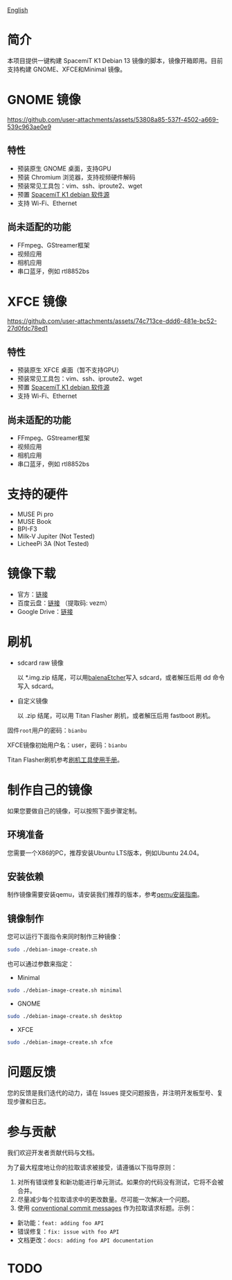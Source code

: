 [English](./README.md)

# 简介
本项目提供一键构建 SpacemiT K1 Debian 13 镜像的脚本，镜像开箱即用。目前支持构建 GNOME、XFCE和Minimal 镜像。

# GNOME 镜像


https://github.com/user-attachments/assets/53808a85-537f-4502-a669-539c963ae0e9


## 特性
- 预装原生 GNOME 桌面，支持GPU
- 预装 Chromium 浏览器，支持视频硬件解码
- 预装常见工具包：vim、ssh、iproute2、wget
- 预置 [SpacemiT K1 debian 软件源](http://archive.spacemit.com/debian/)
- 支持 Wi-Fi、Ethernet

## 尚未适配的功能
- FFmpeg、GStreamer框架
- 视频应用
- 相机应用
- 串口蓝牙，例如 rtl8852bs

# XFCE 镜像


https://github.com/user-attachments/assets/74c713ce-ddd6-481e-bc52-27d0fdc78ed1


## 特性
- 预装原生 XFCE 桌面（暂不支持GPU）
- 预装常见工具包：vim、ssh、iproute2、wget
- 预置 [SpacemiT K1 debian 软件源](http://archive.spacemit.com/debian/)
- 支持 Wi-Fi、Ethernet

## 尚未适配的功能
- FFmpeg、GStreamer框架
- 视频应用
- 相机应用
- 串口蓝牙，例如 rtl8852bs

# 支持的硬件
- MUSE Pi pro
- MUSE Book
- BPI-F3
- Milk-V Jupiter (Not Tested)
- LicheePi 3A (Not Tested)

# 镜像下载
- 官方：[链接](https://archive.spacemit.com/image/k1/version/debian/)
- 百度云盘：[链接](https://pan.baidu.com/s/1nbe5FYEtilqTcBHfFoM-Nw?pwd=vezm) （提取码: vezm） 
- Google Drive：[链接](https://drive.google.com/drive/folders/143Ii9l68V9_X_Ryny84wsqLKmpDQ9LnX?usp=sharin)

# 刷机
- sdcard raw 镜像

  以 *.img.zip 结尾，可以用[balenaEtcher](https://etcher.balena.io/)写入 sdcard，或者解压后用 dd 命令写入 sdcard。

- 自定义镜像

  以 .zip 结尾，可以用 Titan Flasher 刷机，或者解压后用 fastboot 刷机。

固件`root`用户的密码：`bianbu`

XFCE镜像初始用户名：user，密码：`bianbu`

Titan Flasher刷机参考[刷机工具使用手册](https://developer.spacemit.com/documentation?token=O6wlwlXcoiBZUikVNh2cczhin5d)。

# 制作自己的镜像
如果您要做自己的镜像，可以按照下面步骤定制。

## 环境准备
您需要一个X86的PC，推荐安装Ubuntu LTS版本，例如Ubuntu 24.04。

## 安装依赖
制作镜像需要安装qemu，请安装我们推荐的版本，参考[qemu安装指南](https://bianbu.spacemit.com/system_integration/bianbu_3.0_rootfs_create/#qemu)。

## 镜像制作

您可以运行下面指令来同时制作三种镜像：
```bash
sudo ./debian-image-create.sh
```
也可以通过参数来指定：

- Minimal
```bash
sudo ./debian-image-create.sh minimal
```

- GNOME
```bash
sudo ./debian-image-create.sh desktop
```

- XFCE
```bash
sudo ./debian-image-create.sh xfce
```

# 问题反馈
您的反馈是我们迭代的动力，请在 Issues 提交问题报告，并注明开发板型号、复现步骤和日志。

# 参与贡献
我们欢迎开发者贡献代码与文档。

为了最大程度地让你的拉取请求被接受，请遵循以下指导原则：

1. 对所有错误修复和新功能进行单元测试。如果你的代码没有测试，它将不会被合并。
2. 尽量减少每个拉取请求中的更改数量。尽可能一次解决一个问题。
3. 使用 [conventional commit messages](https://www.conventionalcommits.org/en/v1.0.0/) 作为拉取请求标题。示例：
- 新功能：`feat: adding foo API`
- 错误修复：`fix: issue with foo API`
- 文档更改：`docs: adding foo API documentation`

# TODO

